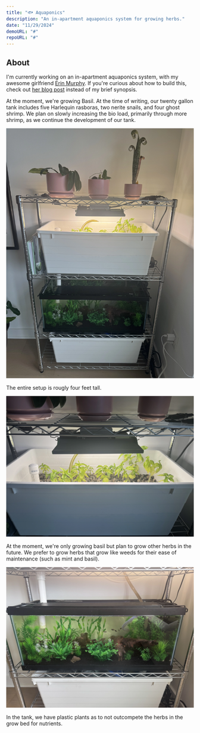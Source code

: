 ```yaml
---
title: "🐟 Aquaponics"
description: "An in-apartment aquaponics system for growing herbs."
date: "11/29/2024"
demoURL: "#"
repoURL: "#"
---
```


## About 
I'm currently working on an in-apartment aquaponics system, with my awesome girlfriend [Erin Murphy](https://erinmurphy.dev/). If you're curious about how to build this, check out [her blog post](https://erinmurphy.dev/projects/project-1) instead of my brief synopsis. 

At the moment, we're growing Basil. At the time of writing, our twenty gallon tank includes five Harlequin rasboras, two nerite snails, and four ghost shrimp. We plan on slowly increasing the bio load, primarily through more shrimp, as we continue the development of our tank.

![Full Setup](./IMG_1681.webp)

The entire setup is rougly four feet tall.

![Inside the Grow Bed](./IMG_1682.webp)

At the moment, we're only growing basil but plan to grow other herbs in the future. We prefer to grow herbs that grow like weeds for their ease of maintenance (such as mint and basil).

![Inside the Tank](./IMG_1683.webp)

In the tank, we have plastic plants as to not outcompete the herbs in the grow bed for nutrients. 